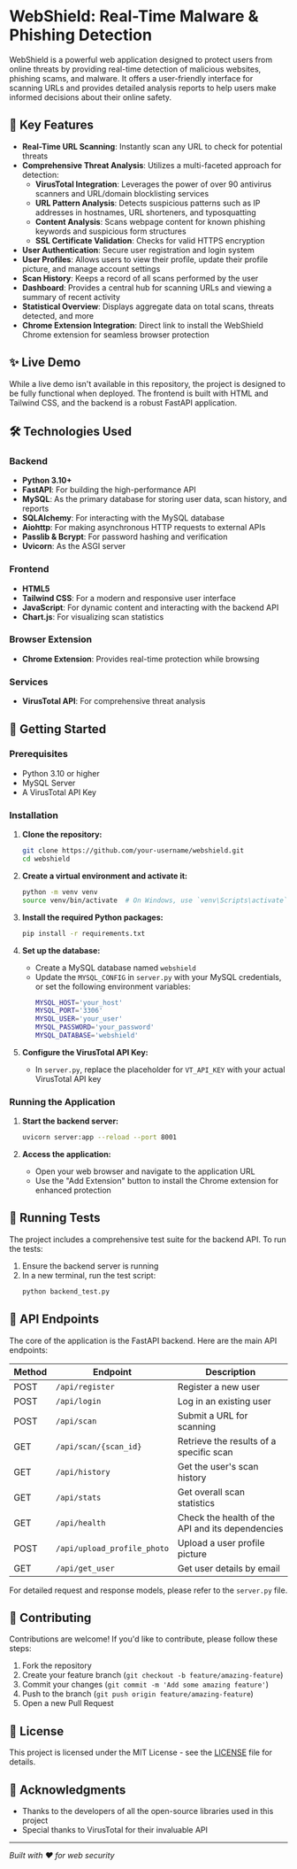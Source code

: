 # WebShield: Real-Time Malware & Phishing Detection

WebShield is a powerful web application designed to protect users from online threats by providing real-time detection of malicious websites, phishing scams, and malware. It offers a user-friendly interface for scanning URLs and provides detailed analysis reports to help users make informed decisions about their online safety.

## 🚀 Key Features

- **Real-Time URL Scanning**: Instantly scan any URL to check for potential threats
- **Comprehensive Threat Analysis**: Utilizes a multi-faceted approach for detection:
  - **VirusTotal Integration**: Leverages the power of over 90 antivirus scanners and URL/domain blocklisting services
  - **URL Pattern Analysis**: Detects suspicious patterns such as IP addresses in hostnames, URL shorteners, and typosquatting
  - **Content Analysis**: Scans webpage content for known phishing keywords and suspicious form structures
  - **SSL Certificate Validation**: Checks for valid HTTPS encryption
- **User Authentication**: Secure user registration and login system
- **User Profiles**: Allows users to view their profile, update their profile picture, and manage account settings
- **Scan History**: Keeps a record of all scans performed by the user
- **Dashboard**: Provides a central hub for scanning URLs and viewing a summary of recent activity
- **Statistical Overview**: Displays aggregate data on total scans, threats detected, and more
- **Chrome Extension Integration**: Direct link to install the WebShield Chrome extension for seamless browser protection

## ✨ Live Demo

While a live demo isn't available in this repository, the project is designed to be fully functional when deployed. The frontend is built with HTML and Tailwind CSS, and the backend is a robust FastAPI application.

## 🛠️ Technologies Used

### Backend
- **Python 3.10+**
- **FastAPI**: For building the high-performance API
- **MySQL**: As the primary database for storing user data, scan history, and reports
- **SQLAlchemy**: For interacting with the MySQL database
- **Aiohttp**: For making asynchronous HTTP requests to external APIs
- **Passlib & Bcrypt**: For password hashing and verification
- **Uvicorn**: As the ASGI server

### Frontend
- **HTML5**
- **Tailwind CSS**: For a modern and responsive user interface
- **JavaScript**: For dynamic content and interacting with the backend API
- **Chart.js**: For visualizing scan statistics

### Browser Extension
- **Chrome Extension**: Provides real-time protection while browsing

### Services
- **VirusTotal API**: For comprehensive threat analysis

## 🚀 Getting Started

### Prerequisites
- Python 3.10 or higher
- MySQL Server
- A VirusTotal API Key

### Installation

1. **Clone the repository:**
   ```bash
   git clone https://github.com/your-username/webshield.git
   cd webshield
   ```

2. **Create a virtual environment and activate it:**
   ```bash
   python -m venv venv
   source venv/bin/activate  # On Windows, use `venv\Scripts\activate`
   ```

3. **Install the required Python packages:**
   ```bash
   pip install -r requirements.txt
   ```

4. **Set up the database:**
   - Create a MySQL database named `webshield`
   - Update the `MYSQL_CONFIG` in `server.py` with your MySQL credentials, or set the following environment variables:
     ```bash
     MYSQL_HOST='your_host'
     MYSQL_PORT='3306'
     MYSQL_USER='your_user'
     MYSQL_PASSWORD='your_password'
     MYSQL_DATABASE='webshield'
     ```

5. **Configure the VirusTotal API Key:**
   - In `server.py`, replace the placeholder for `VT_API_KEY` with your actual VirusTotal API key

### Running the Application

1. **Start the backend server:**
   ```bash
   uvicorn server:app --reload --port 8001
   ```

2. **Access the application:**
   - Open your web browser and navigate to the application URL
   - Use the "Add Extension" button to install the Chrome extension for enhanced protection

## 🧪 Running Tests

The project includes a comprehensive test suite for the backend API. To run the tests:

1. Ensure the backend server is running
2. In a new terminal, run the test script:
   ```bash
   python backend_test.py
   ```

## 📜 API Endpoints

The core of the application is the FastAPI backend. Here are the main API endpoints:

| Method | Endpoint | Description |
|--------|----------|-------------|
| POST | `/api/register` | Register a new user |
| POST | `/api/login` | Log in an existing user |
| POST | `/api/scan` | Submit a URL for scanning |
| GET | `/api/scan/{scan_id}` | Retrieve the results of a specific scan |
| GET | `/api/history` | Get the user's scan history |
| GET | `/api/stats` | Get overall scan statistics |
| GET | `/api/health` | Check the health of the API and its dependencies |
| POST | `/api/upload_profile_photo` | Upload a user profile picture |
| GET | `/api/get_user` | Get user details by email |

For detailed request and response models, please refer to the `server.py` file.

## 🤝 Contributing

Contributions are welcome! If you'd like to contribute, please follow these steps:

1. Fork the repository
2. Create your feature branch (`git checkout -b feature/amazing-feature`)
3. Commit your changes (`git commit -m 'Add some amazing feature'`)
4. Push to the branch (`git push origin feature/amazing-feature`)
5. Open a new Pull Request

## 📄 License

This project is licensed under the MIT License - see the [LICENSE](LICENSE) file for details.

## 🙏 Acknowledgments

- Thanks to the developers of all the open-source libraries used in this project
- Special thanks to VirusTotal for their invaluable API

---

*Built with ❤️ for web security*
